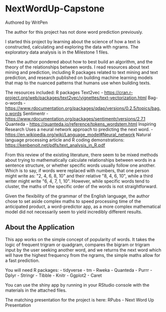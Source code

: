 # NextWordUp-Capstone
Authored by WritPen

The author for this project has not done word prediction previously.

I started this project by learning about the science of how a text is constructed, calculating and exploring the data with ngrams. The exploratory data analysis is in the Milestone 1 files.

Then the author pondered about how to best build an algorithm, and the theory of the relationships between words. I read resources about text mining and prediction, including R packages related to text mining and text prediction, and research published on building machine learning models that map to the nuanced patterns that humans use when building texts.

The resources included:
R packages
Text2vec - https://cran.r-project.org/web/packages/text2vec/vignettes/text-vectorization.html
Bag-o-words - https://www.rdocumentation.org/packages/qdap/versions/0.2.5/topics/bag.o.words
Sentimentr - https://www.rdocumentation.org/packages/sentimentr/versions/2.7.1 
Quanteda - https://quanteda.io/reference/tokens_wordstem.html
Inspiring Research
Uses a neural network approach to predicting the next word.
	- https://en.wikipedia.org/wiki/Language_model#Neural_network 
Natural language processing article and R coding demonstrations: https://kenbenoit.net/pdfs/text_analysis_in_R.pdf

From this review of the existing literature, there seem to be mixed methods about trying to mathematically calculate relationships between words in a sentence structure, or whether specific words usually follow one another. Which is to say, if words were replaced with numbers, that one person might write as: "2, 4, 6, 8, 10" and their relative "8, 4, 6, 10", while a third writer might write "6, 4, 7, 1, 10". However, while specific words tend to cluster, the maths of the specific order of the words is not straightforward.

Given the flexibility of the grammar of the English language, the author chose to set aside complex maths to speed processing time of the anticipated product, a word-predictor app, as a more complex mathematical model did not necessarily seem to yield incredibly different results.

## About the Application
This app works on the simple concept of popularity of words. It takes the logic of frequent trigram or quadgram, compares the bigram or trigram input by the user seeking another word, and we returns the next word which will have the highest frequency from the ngrams, the simple maths allow for a fast prediction.

You will need R packages:
	- tidyverse
	- tm
	- Rweka
	- Quanteda
	- Purrr
	- Dplyr
	- Stringr
	- Tibble
	- Knitr
	- Ggplot2
	- Caret

You can use the shiny app by running in your RStudio console with the materials in the attached files.

The matching presentation for the project is here: RPubs - Next Word Up Presentation
